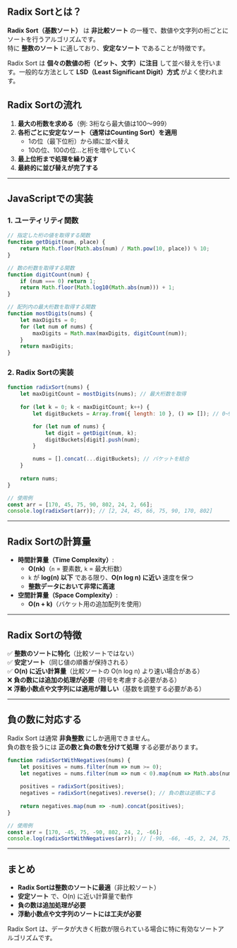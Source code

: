 ## **Radix Sortとは？**
**Radix Sort（基数ソート）** は **非比較ソート** の一種で、数値や文字列の桁ごとにソートを行うアルゴリズムです。  
特に **整数のソート** に適しており、**安定なソート** であることが特徴です。

Radix Sort は **個々の数値の桁（ビット、文字）に注目** して並べ替えを行います。一般的な方法として **LSD（Least Significant Digit）方式** がよく使われます。

## **Radix Sortの流れ**
1. **最大の桁数を求める**（例: 3桁なら最大値は100〜999）
2. **各桁ごとに安定なソート（通常はCounting Sort）を適用**
   - 1の位（最下位桁）から順に並べ替え
   - 10の位、100の位…と桁を増やしていく
3. **最上位桁まで処理を繰り返す**
4. **最終的に並び替えが完了する**

---

## **JavaScriptでの実装**
### **1. ユーティリティ関数**
```javascript
// 指定した桁の値を取得する関数
function getDigit(num, place) {
    return Math.floor(Math.abs(num) / Math.pow(10, place)) % 10;
}

// 数の桁数を取得する関数
function digitCount(num) {
    if (num === 0) return 1;
    return Math.floor(Math.log10(Math.abs(num))) + 1;
}

// 配列内の最大桁数を取得する関数
function mostDigits(nums) {
    let maxDigits = 0;
    for (let num of nums) {
        maxDigits = Math.max(maxDigits, digitCount(num));
    }
    return maxDigits;
}
```

### **2. Radix Sortの実装**
```javascript
function radixSort(nums) {
    let maxDigitCount = mostDigits(nums); // 最大桁数を取得
    
    for (let k = 0; k < maxDigitCount; k++) {
        let digitBuckets = Array.from({ length: 10 }, () => []); // 0~9のバケット

        for (let num of nums) {
            let digit = getDigit(num, k);
            digitBuckets[digit].push(num);
        }

        nums = [].concat(...digitBuckets); // バケットを結合
    }
    
    return nums;
}

// 使用例
const arr = [170, 45, 75, 90, 802, 24, 2, 66];
console.log(radixSort(arr)); // [2, 24, 45, 66, 75, 90, 170, 802]
```

---

## **Radix Sortの計算量**
- **時間計算量（Time Complexity）**:
  - **O(nk)**（`n` = 要素数, `k` = 最大桁数）
  - `k` が **log(n) 以下** である限り、**O(n log n) に近い** 速度を保つ
  - **整数データにおいて非常に高速**
- **空間計算量（Space Complexity）**:
  - **O(n + k)**（バケット用の追加配列を使用）

---

## **Radix Sortの特徴**
✅ **整数のソートに特化**（比較ソートではない）  
✅ **安定ソート**（同じ値の順番が保持される）  
✅ **O(n) に近い計算量**（比較ソートの O(n log n) より速い場合がある）  
❌ **負の数には追加の処理が必要**（符号を考慮する必要がある）  
❌ **浮動小数点や文字列には適用が難しい**（基数を調整する必要がある）  

---

## **負の数に対応する**
Radix Sort は通常 **非負整数** にしか適用できません。  
負の数を扱うには **正の数と負の数を分けて処理** する必要があります。

```javascript
function radixSortWithNegatives(nums) {
    let positives = nums.filter(num => num >= 0);
    let negatives = nums.filter(num => num < 0).map(num => Math.abs(num));
    
    positives = radixSort(positives);
    negatives = radixSort(negatives).reverse(); // 負の数は逆順にする
    
    return negatives.map(num => -num).concat(positives);
}

// 使用例
const arr = [170, -45, 75, -90, 802, 24, 2, -66];
console.log(radixSortWithNegatives(arr)); // [-90, -66, -45, 2, 24, 75, 170, 802]
```

---

## **まとめ**
- **Radix Sortは整数のソートに最適**（非比較ソート）
- **安定ソート** で、O(n) に近い計算量で動作
- **負の数は追加処理が必要**
- **浮動小数点や文字列のソートには工夫が必要**

Radix Sort は、データが大きく桁数が限られている場合に特に有効なソートアルゴリズムです。
